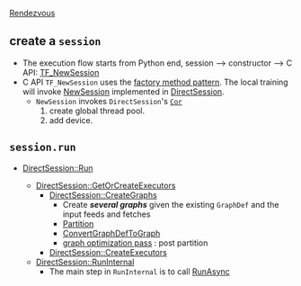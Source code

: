 
[Rendezvous](https://github.com/petewarden/tensorflow_makefile/blob/master/tensorflow/core/framework/rendezvous.h#L30)

## create a `session`
* The execution flow starts from Python end, session --> constructor --> C API:  [TF_NewSession](https://github.com/tensorflow/tensorflow/blob/master/tensorflow/c/c_api.cc#L2444)
* C API `TF_NewSession` uses the [factory method pattern](https://en.wikipedia.org/wiki/Factory_method_pattern). The local training will invoke [NewSession]( https://github.com/tensorflow/tensorflow/blob/master/tensorflow/core/common_runtime/direct_session.cc#L149) implemented in  [DirectSession](https://github.com/tensorflow/tensorflow/blob/master/tensorflow/core/common_runtime/direct_session.h#L55).
  * `NewSession` invokes `DirectSession`'s [`Cor`]( https://github.com/tensorflow/tensorflow/blob/master/tensorflow/core/common_runtime/direct_session.cc#L244)
      1. create global thread pool.
      1. add device.

## `session.run`

* [DirectSession::Run](https://github.com/tensorflow/tensorflow/blob/master/tensorflow/core/common_runtime/direct_session.cc#L645)

  * [DirectSession::GetOrCreateExecutors](https://github.com/tensorflow/tensorflow/blob/master/tensorflow/core/common_runtime/direct_session.cc#L1255)
    * [DirectSession::CreateGraphs](https://github.com/tensorflow/tensorflow/blob/master/tensorflow/core/common_runtime/direct_session.cc#L1362)
      * Create _**several graphs**_ given the existing `GraphDef` and the input feeds and fetches
      * [Partition](https://github.com/tensorflow/tensorflow/blob/master/tensorflow/core/common_runtime/direct_session.cc#L1452)
      * [ConvertGraphDefToGraph](https://github.com/tensorflow/tensorflow/blob/master/tensorflow/core/common_runtime/direct_session.cc#L1481)
      * [graph optimization pass](https://github.com/tensorflow/tensorflow/blob/master/tensorflow/core/common_runtime/direct_session.cc#L1486) : post partition
    * [DirectSession::CreateExecutors](https://github.com/tensorflow/tensorflow/blob/master/tensorflow/core/common_runtime/direct_session.cc#L1094)
  * [DirectSession::RunInternal](https://github.com/tensorflow/tensorflow/blob/master/tensorflow/core/common_runtime/direct_session.cc#L433)
    * The main step in `RunInternal` is to call [RunAsync](https://github.com/tensorflow/tensorflow/blob/master/tensorflow/core/common_runtime/direct_session.cc#L572)
